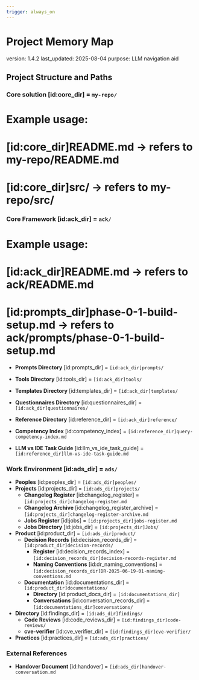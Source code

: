 ```yaml
---
trigger: always_on
---
```


# Project Memory Map
<metadata>
version: 1.4.2
last_updated: 2025-08-04
purpose: LLM navigation aid
</metadata>

## Project Structure and Paths

### Core solution [id:core_dir] = `my-repo/`
# Example usage:
# [id:core_dir]README.md → refers to my-repo/README.md
# [id:core_dir]src/      → refers to my-repo/src/


### Core Framework [id:ack_dir] = `ack/`
# Example usage:
# [id:ack_dir]README.md → refers to ack/README.md
# [id:prompts_dir]phase-0-1-build-setup.md → refers to ack/prompts/phase-0-1-build-setup.md
- **Prompts Directory** [id:prompts_dir] = `[id:ack_dir]prompts/`

- **Tools Directory** [id:tools_dir] = `[id:ack_dir]tools/`
- **Templates Directory** [id:templates_dir] = `[id:ack_dir]templates/`
- **Questionnaires Directory** [id:questionnaires_dir] = `[id:ack_dir]questionnaires/`
- **Reference Directory** [id:reference_dir] = `[id:ack_dir]reference/`
- **Competency Index** [id:competency_index] = `[id:reference_dir]query-competency-index.md`
- **LLM vs IDE Task Guide** [id:llm_vs_ide_task_guide] = `[id:reference_dir]llm-vs-ide-task-guide.md`

### Work Environment [id:ads_dir] = `ads/` 
- **Peoples** [id:peoples_dir] = `[id:ads_dir]peoples/`
- **Projects** [id:projects_dir] = `[id:ads_dir]projects/`
  - **Changelog Register** [id:changelog_register] = `[id:projects_dir]changelog-register.md` 
  - **Changelog Archive** [id:changelog_register_archive] = `[id:projects_dir]changelog-register-archive.md` 
  - **Jobs Register** [id:jobs] = `[id:projects_dir]jobs-register.md` 
  - **Jobs Directory** [id:jobs_dir] = `[id:projects_dir]Jobs/` 
- **Product** [id:product_dir] = `[id:ads_dir]product/`
  - **Decision Records** [id:decision_records_dir] = `[id:product_dir]decision-records/` 
    - **Register** [id:decision_records_index] = `[id:decision_records_dir]decision-records-register.md` 
    - **Naming Conventions** [id:dr_naming_conventions] = `[id:decision_records_dir]DR-2025-06-19-01-naming-conventions.md` 
  - **Documentation** [id:documentations_dir] = `[id:product_dir]documentations/` 
    - **Directory** [id:product_docs_dir] = `[id:documentations_dir]` 
    - **Conversations** [id:conversation_records_dir] = `[id:documentations_dir]conversations/` 
- **Directory** [id:findings_dir] = `[id:ads_dir]findings/` 
  - **Code Reviews** [id:code_reviews_dir] = `[id:findings_dir]code-reviews/` 
  - **cve-verifier** [id:cve_verifier_dir] = `[id:findings_dir]cve-verifier/`
- **Practices** [id:practices_dir] = `[id:ads_dir]practices/` 

### External References 
- **Handover Document** [id:handover] = `[id:ads_dir]handover-conversation.md`